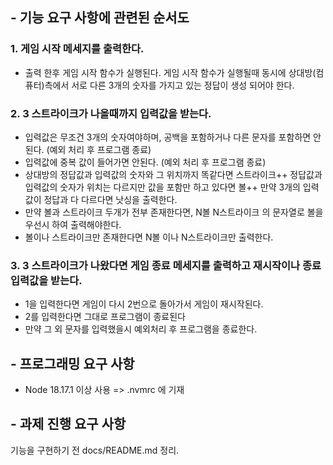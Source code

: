 ## - 기능 요구 사항에 관련된 순서도

### 1. 게임 시작 메세지를 출력한다.

- 출력 한후 게임 시작 함수가 실행된다.
  게임 시작 함수가 실행될때 동시에 상대방(컴퓨터)측에서 서로 다른 3개의 숫자를 가지고 있는 정답이 생성 되어야 한다.

### 2. 3 스트라이크가 나올때까지 입력값을 받는다.

- 입력값은 무조건 3개의 숫자여야하며, 공백을 포함하거나 다른 문자를 포함하면 안된다. (예외 처리 후 프로그램 종료)
- 입력값에 중복 값이 들어가면 안된다. (예외 처리 후 프로그램 종료)
- 상대방의 정답값과 입력값의 숫자와 그 위치까지 똑같다면 스트라이크++
  정답값과 입력값의 숫자가 위치는 다르지만 값을 포함만 하고 있다면 볼++
  만약 3개의 입력값이 정답과 다 다르다면 낫싱을 출력한다.
- 만약 볼과 스트라이크 두개가 전부 존재한다면, N볼 N스트라이크 의 문자열로 볼을 우선시 하여 출력해야한다.
- 볼이나 스트라이크만 존재한다면 N볼 이나 N스트라이크만 출력한다.

### 3. 3 스트라이크가 나왔다면 게임 종료 메세지를 출력하고 재시작이나 종료 입력값을 받는다.

- 1을 입력한다면 게임이 다시 2번으로 돌아가서 게임이 재시작된다.
- 2를 입력한다면 그대로 프로그램이 종료된다
- 만약 그 외 문자를 입력했을시 예외처리 후 프로그램을 종료한다.

## - 프로그래밍 요구 사항

- Node 18.17.1 이상 사용 => .nvmrc 에 기재

## - 과제 진행 요구 사항

기능을 구현하기 전 docs/README.md 정리.
